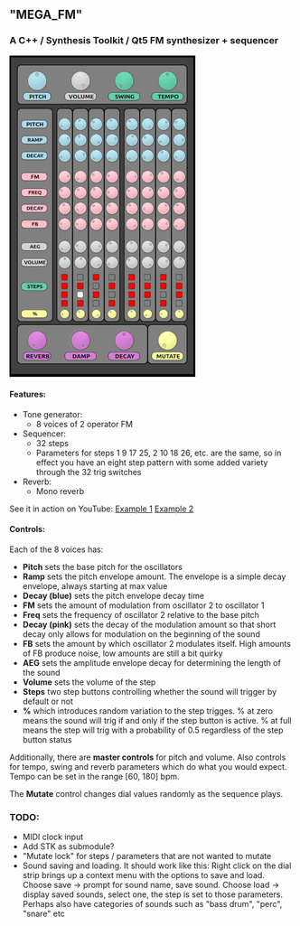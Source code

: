 ## "MEGA_FM"

### A C++ / Synthesis Toolkit / Qt5 FM synthesizer + sequencer

![Image of program running](./images/mega_fm.jpg)

#### Features:
- Tone generator:
  - 8 voices of 2 operator FM
- Sequencer:
  - 32 steps
  - Parameters for steps 1 9 17 25, 2 10 18 26, etc. are the same, so in effect you have an eight step pattern with some added variety through the 32 trig switches
- Reverb:
  - Mono reverb

See it in action on YouTube: [Example 1](https://youtu.be/nPyFqWjyMAo ) [Example 2](https://youtu.be/j0YUTtWCITk)

#### Controls:

Each of the 8 voices has:
- **Pitch** sets the base pitch for the oscillators
- **Ramp** sets the pitch envelope amount. The envelope is a simple decay envelope, always starting at max value
- **Decay (blue)** sets the pitch envelope decay time
- **FM** sets the amount of modulation from oscillator 2 to oscillator 1
- **Freq** sets the frequency of oscillator 2 relative to the base pitch
- **Decay (pink)** sets the decay of the modulation amount so that short decay only allows for modulation on the beginning of the sound
- **FB** sets the amount by which oscillator 2 modulates itself. High amounts of FB produce noise, low amounts are still a bit quirky
- **AEG** sets the amplitude envelope decay for determining the length of the sound
- **Volume** sets the volume of the step
- **Steps** two step buttons controlling whether the sound will trigger by default or not
- **%** which introduces random variation to the step trigges. % at zero means the sound will trig if and only if the step button is active. % at full means the step will trig with a probability of 0.5 regardless of the step button status

Additionally, there are **master controls** for pitch and volume. Also controls for tempo, swing and reverb parameters which do what you would expect. Tempo can be set in the range [60, 180] bpm.

The **Mutate** control changes dial values randomly as the sequence plays.

### TODO:
- MIDI clock input
- Add STK as submodule?
- "Mutate lock" for steps / parameters that are not wanted to mutate
- Sound saving and loading. It should work like this: Right click on the dial strip brings up a context menu with the options to save and load. Choose save -> prompt for sound name, save sound. Choose load -> display saved sounds, select one, the step is set to those parameters. Perhaps also have categories of sounds such as "bass drum", "perc", "snare" etc

